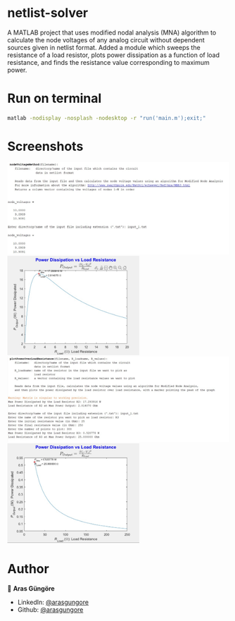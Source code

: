 # netlist-solver

A MATLAB project that uses modified nodal analysis (MNA) algorithm to calculate the node voltages of any analog circuit without dependent sources given in netlist format. Added a module which sweeps the resistance of a load resistor, plots power dissipation as a function of load resistance, and finds the resistance value corresponding to maximum power.



# Run on terminal

```sh
matlab -nodisplay -nosplash -nodesktop -r "run('main.m');exit;"
```



# Screenshots

<p align="left">
    <img alt="Screenshot" src="https://github.com/arasgungore/netlist-solver/blob/main/Screenshots/1.jpg" width="520">
    <img alt="Screenshot" src="https://github.com/arasgungore/netlist-solver/blob/main/Screenshots/2.jpg" width="300">
    <img alt="Screenshot" src="https://github.com/arasgungore/netlist-solver/blob/main/Screenshots/3.jpg" width="520">
    <img alt="Screenshot" src="https://github.com/arasgungore/netlist-solver/blob/main/Screenshots/4.jpg" width="300">
</p>



# Author

👤 **Aras Güngöre**

* LinkedIn: [@arasgungore](https://www.linkedin.com/in/arasgungore)
* Github: [@arasgungore](https://github.com/arasgungore)
